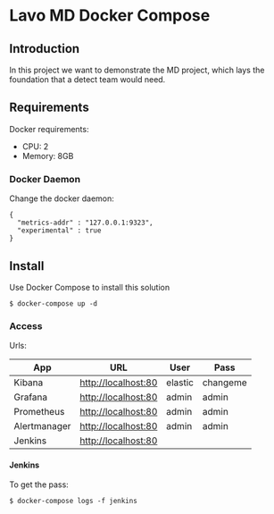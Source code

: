 # Lavo  MD Docker Compose

## Introduction

In this project we want to demonstrate the MD project, which lays the foundation that a detect team would need.

## Requirements

Docker requirements:

- CPU: 2
- Memory: 8GB

### Docker Daemon

Change the docker daemon:

```
{
  "metrics-addr" : "127.0.0.1:9323",
  "experimental" : true
}
```

## Install


Use Docker Compose to install this solution

```
$ docker-compose up -d
```


### Access
Urls:

| App | URL | User | Pass |
|-----|-----|------|------|
|Kibana|[http://localhost:80](http://localhost:80)| elastic | changeme |
|Grafana|[http://localhost:80](http://localhost:80)|admin |admin|
|Prometheus|[http://localhost:80](http://localhost:80)|admin |admin|
|Alertmanager|[http://localhost:80](http://localhost:80)|admin |admin|
|Jenkins|[http://localhost:80](http://localhost:80) | |

#### Jenkins
To get the pass:

```
$ docker-compose logs -f jenkins
```


